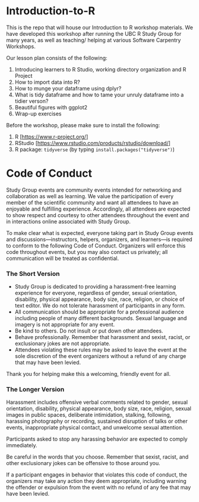 # Introduction-to-R

This is the repo that will house our Introduction to R workshop materials. We have developed this workshop after running the UBC R Study Group for many years, as well as teaching/ helping at various Software Carpentry Workshops.

Our lesson plan consists of the following:
1) Introducing learners to R Studio, working directory organization and R Project
2) How to import data into R?
3) How to munge your dataframe using dplyr?
4) What is tidy dataframe and how to tame your unruly dataframe into a tidier verson?
5) Beautiful figures with ggplot2
6) Wrap-up exercises

Before the workshop, please make sure to install the following:
1) R [https://www.r-project.org/]
2) RStudio [https://www.rstudio.com/products/rstudio/download/]
3) R package: `tidyverse` (by typing `install.packages("tidyverse")`)

# Code of Conduct

Study Group events are community events intended for networking and collaboration as well as learning. We value the participation of every member of the scientific community and want all attendees to have an enjoyable and fulfilling experience. Accordingly, all attendees are expected to show respect and courtesy to other attendees throughout the event and in interactions online associated with Study Group.

To make clear what is expected, everyone taking part in Study Group events and discussions—instructors, helpers, organizers, and learners—is required to conform to the following Code of Conduct. Organizers will enforce this code throughout events, but you may also contact us privately; all communication will be treated as confidential.

### The Short Version

 - Study Group is dedicated to providing a harassment-free learning experience for everyone, regardless of gender, sexual orientation, disability, physical appearance, body size, race, religion, or choice of text editor. We do not tolerate harassment of participants in any form.
 - All communication should be appropriate for a professional audience including people of many different backgrounds. Sexual language and imagery is not appropriate for any event.
 - Be kind to others. Do not insult or put down other attendees.
 - Behave professionally. Remember that harassment and sexist, racist, or exclusionary jokes are not appropriate.
 - Attendees violating these rules may be asked to leave the event at the sole discretion of the event organizers without a refund of any charge that may have been levied.

Thank you for helping make this a welcoming, friendly event for all.

### The Longer Version

Harassment includes offensive verbal comments related to gender, sexual orientation, disability, physical appearance, body size, race, religion, sexual images in public spaces, deliberate intimidation, stalking, following, harassing photography or recording, sustained disruption of talks or other events, inappropriate physical contact, and unwelcome sexual attention.

Participants asked to stop any harassing behavior are expected to comply immediately.

Be careful in the words that you choose. Remember that sexist, racist, and other exclusionary jokes can be offensive to those around you.

If a participant engages in behavior that violates this code of conduct, the organizers may take any action they deem appropriate, including warning the offender or expulsion from the event with no refund of any fee that may have been levied.

